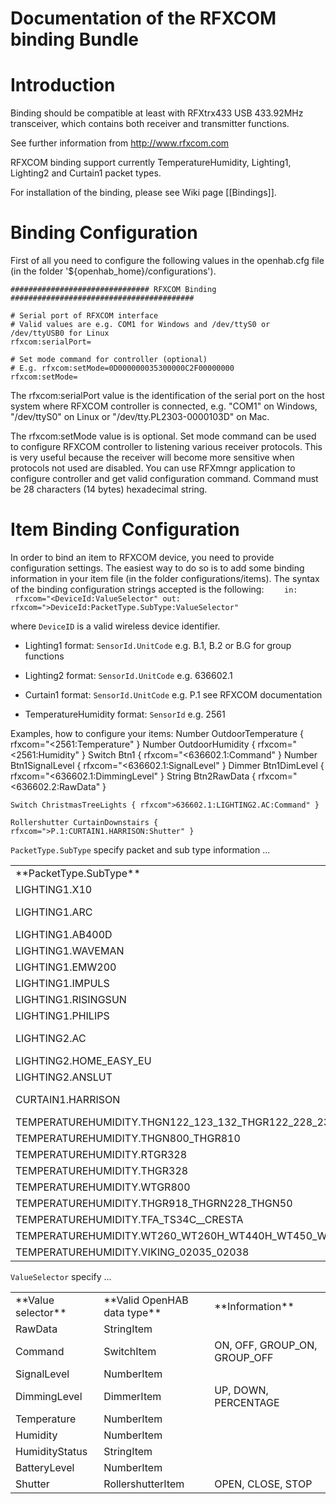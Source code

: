 # Documentation of the RFXCOM binding Bundle

# Introduction

Binding should be compatible at least with RFXtrx433 USB 433.92MHz transceiver, which contains both receiver and transmitter functions. 

See further information from http://www.rfxcom.com

RFXCOM binding support currently TemperatureHumidity, Lighting1, Lighting2 and Curtain1 packet types. 

For installation of the binding, please see Wiki page [[Bindings]].

# Binding Configuration

First of all you need to configure the following values in the openhab.cfg file (in the folder '${openhab_home}/configurations').

    ############################### RFXCOM Binding #########################################
    
    # Serial port of RFXCOM interface
    # Valid values are e.g. COM1 for Windows and /dev/ttyS0 or /dev/ttyUSB0 for Linux
    rfxcom:serialPort=
    
    # Set mode command for controller (optional)
    # E.g. rfxcom:setMode=0D000000035300000C2F00000000 
    rfxcom:setMode=

The rfxcom:serialPort value is the identification of the serial port on the host system where RFXCOM controller is connected, e.g. "COM1" on Windows, "/dev/ttyS0" on Linux or "/dev/tty.PL2303-0000103D" on Mac.

The rfxcom:setMode value is is optional. Set mode command can be used to configure RFXCOM controller to listening various receiver protocols. This is very useful because the receiver will become more sensitive when protocols not used are disabled. You can use RFXmngr application to configure controller and get valid configuration command. Command must be 28 characters (14 bytes) hexadecimal string.

# Item Binding Configuration

In order to bind an item to RFXCOM device, you need to provide configuration settings. The easiest way to do so is to add some binding information in your item file (in the folder configurations/items). The syntax of the binding configuration strings accepted is the following:
`    in:  rfxcom="<DeviceId:ValueSelector"
    out: rfxcom=">DeviceId:PacketType.SubType:ValueSelector"`

where `DeviceID` is a valid wireless device identifier.

- Lighting1 format: `SensorId.UnitCode`
    e.g. B.1, B.2 or B.G for group functions

- Lighting2 format: `SensorId.UnitCode`
    e.g. 636602.1 

- Curtain1 format: `SensorId.UnitCode`
    e.g. P.1 see RFXCOM documentation

- TemperatureHumidity format: `SensorId`
    e.g. 2561

Examples, how to configure your items:
    Number OutdoorTemperature { rfxcom="<2561:Temperature" }
    Number OutdoorHumidity { rfxcom="<2561:Humidity" }
    Switch Btn1 { rfxcom="<636602.1:Command" }
    Number Btn1SignalLevel { rfxcom="<636602.1:SignalLevel" }
    Dimmer Btn1DimLevel { rfxcom="<636602.1:DimmingLevel" }
    String Btn2RawData { rfxcom="<636602.2:RawData" }
    
    Switch ChristmasTreeLights { rfxcom">636602.1:LIGHTING2.AC:Command" }
    
    Rollershutter CurtainDownstairs { rfxcom=">P.1:CURTAIN1.HARRISON:Shutter" }
    	

	
`PacketType.SubType` specify packet and sub type information ...

<table>
  <tr><td>**PacketType.SubType**</td><td>**Description**</td><td>**ValueSelector**</td></tr>
  <tr><td>LIGHTING1.X10</td><td>Untested</td><td></td></tr>
  <tr><td>LIGHTING1.ARC</td><td>tested and working</td><td>Command</td></tr>
  <tr><td>LIGHTING1.AB400D</td><td>Untested</td><td></td></tr>
  <tr><td>LIGHTING1.WAVEMAN</td><td>Untested</td><td></td></tr>
  <tr><td>LIGHTING1.EMW200</td><td>Untested</td><td></td></tr>
  <tr><td>LIGHTING1.IMPULS</td><td>Untested</td><td></td></tr>
  <tr><td>LIGHTING1.RISINGSUN</td><td>Untested</td><td></td></tr>
  <tr><td>LIGHTING1.PHILIPS</td><td>Untested</td><td></td></tr>
  <tr><td>LIGHTING2.AC</td><td>tested and working</td><td>Command, DimmingLevel</td></tr>
  <tr><td>LIGHTING2.HOME_EASY_EU</td><td>Untested</td><td></td></tr>
  <tr><td>LIGHTING2.ANSLUT</td><td>Untested</td><td></td></tr>
  <tr><td>CURTAIN1.HARRISON</td><td>Harrison curtain rail, e.g. Neta 12</td><td>Shutter</td></tr>
  <tr><td>TEMPERATUREHUMIDITY.THGN122_123_132_THGR122_228_238_268</td><td>Untested</td><td></td></tr>
  <tr><td>TEMPERATUREHUMIDITY.THGN800_THGR810</td><td>Untested</td><td></td></tr>
  <tr><td>TEMPERATUREHUMIDITY.RTGR328</td><td>Untested</td><td></td></tr>
  <tr><td>TEMPERATUREHUMIDITY.THGR328</td><td>Untested</td><td></td></tr>
  <tr><td>TEMPERATUREHUMIDITY.WTGR800</td><td>Untested</td><td></td></tr>
  <tr><td>TEMPERATUREHUMIDITY.THGR918_THGRN228_THGN50</td><td>Untested</td><td></td></tr>
  <tr><td>TEMPERATUREHUMIDITY.TFA_TS34C__CRESTA</td><td>Untested</td><td></td></tr>
  <tr><td>TEMPERATUREHUMIDITY.WT260_WT260H_WT440H_WT450_WT450H</td><td>Untested</td><td></td></tr>
  <tr><td>TEMPERATUREHUMIDITY.VIKING_02035_02038</td><td>Untested</td><td></td></tr>
</table>


`ValueSelector` specify ...

<table>
  <tr><td>**Value selector**</td><td>**Valid OpenHAB data type**</td><td>**Information**</td></tr>
  <tr><td>RawData</td><td>StringItem</td><td></td></tr>
  <tr><td>Command</td><td>SwitchItem</td><td>ON, OFF, GROUP_ON, GROUP_OFF</td></tr>
  <tr><td>SignalLevel</td><td>NumberItem</td><td></td></tr>
  <tr><td>DimmingLevel</td><td>DimmerItem</td><td>UP, DOWN, PERCENTAGE</td></tr>
  <tr><td>Temperature</td><td>NumberItem</td><td></td></tr>
  <tr><td>Humidity</td><td>NumberItem</td><td></td></tr>
  <tr><td>HumidityStatus</td><td>StringItem</td><td></td></tr>
  <tr><td>BatteryLevel</td><td>NumberItem</td><td></td></tr>
  <tr><td>Shutter</td><td>RollershutterItem</td><td>OPEN, CLOSE, STOP</td></tr>
</table>